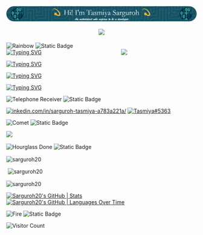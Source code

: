 <div align="center"> 
  <img src="github-header-image (2).png"> 
</div>
<br>

<div align="center"> 
  <img src="https://github.com/Anmol-Baranwal/Cool-GIFs-For-GitHub/assets/74038190/7d484dc9-68a9-4ee6-a767-aea59035c12d" width="1000"> 
</div>
<br>

<div alt="left">
  <img src="https://raw.githubusercontent.com/Tarikul-Islam-Anik/Animated-Fluent-Emojis/master/Emojis/Travel%20and%20places/Rainbow.png" alt="Rainbow" width="25" height="25" />
  <img alt="Static Badge" src="https://img.shields.io/badge/About_me-155263">
</div>

<img align="right" src="https://user-images.githubusercontent.com/74038190/219925452-a3b0d96d-6b65-45ee-b68a-b2208011b26c.jpg" width="200" />

<div align="left">
  <a href="https://git.io/typing-svg"><img src="https://readme-typing-svg.demolab.com?font=Libre+Baskerville&duration=3000&pause=100&width=600&lines=%F0%9F%8E%93+I%E2%80%99m+currently+pursuing+my+Bachelors+in+IT." alt="Typing SVG" /></a>
  
  <a href="https://git.io/typing-svg"><img src="https://readme-typing-svg.demolab.com?font=Libre+Baskerville&duration=3000&pause=100&width=600&lines=%E2%8F%B3+I'm+presently+working+on+Hackathon+Projects.;%F0%9F%93%98+I'm+currently+learning+CS50X%2C+a+course+from+Harvard.;%F0%9F%93%95+I'm+also+honing+my+full+stack+development+skills.;%F0%9F%91%A9%E2%80%8D%F0%9F%92%BB+All+of+my+projects+are+available+at+GitHub." alt="Typing SVG" /></a>
  
  <a href="https://git.io/typing-svg"><img src="https://readme-typing-svg.demolab.com?font=Libre+Baskerville&duration=3000&pause=100&width=600&lines=+%F0%9F%93%AB+Reach+out+to+me%3A+sargurohtasmiya%40gmail.com" alt="Typing SVG" /></a>
  
  <a href="https://git.io/typing-svg"><img src="https://readme-typing-svg.demolab.com?font=Libre+Baskerville&duration=3000&pause=100&width=600&lines=+%F0%9F%99%83+Must+known+fact%3A+It+all+started+with+1s+%26+0s..." alt="Typing SVG" /></a>
</div>

<div align="left">
  <img src="https://raw.githubusercontent.com/Tarikul-Islam-Anik/Animated-Fluent-Emojis/master/Emojis/Objects/Telephone%20Receiver.png" alt="Telephone Receiver" width="25" height="25" />
  <img alt="Static Badge" src="https://img.shields.io/badge/Connect_with_me-155263">
</div>

<p align="left">
  <a href="https://linkedin.com/in/inkedin.com/in/sarguroh-tasmiya-a783a221a/" target="blank"><img src="https://user-images.githubusercontent.com/74038190/235294012-0a55e343-37ad-4b0f-924f-c8431d9d2483.gif"
 width="50" alt="inkedin.com/in/sarguroh-tasmiya-a783a221a/"/></a>
  <a href="https://discord.gg/Tasmiya#5363" target="blank"><img src="https://user-images.githubusercontent.com/74038190/235294015-47144047-25ab-417c-af1b-6746820a20ff.gif" width="50" alt="Tasmiya#5363"/></a>
</p>

<div align="left">
  <img src="https://raw.githubusercontent.com/Tarikul-Islam-Anik/Animated-Fluent-Emojis/master/Emojis/Travel%20and%20places/Comet.png" alt="Comet" width="25" height="25" />
  <img alt="Static Badge" src="https://img.shields.io/badge/Languages_and_Tools-155263">
</div>

<p align="left">
  <a href="https://skillicons.dev">
    <img src="https://skillicons.dev/icons?i=c,cpp,java,html,css,mongodb,git,github,vscode" />
  </a>
</p>

<div align="left">
  <img src="https://raw.githubusercontent.com/Tarikul-Islam-Anik/Animated-Fluent-Emojis/master/Emojis/Travel%20and%20places/Hourglass%20Done.png" alt="Hourglass Done" width="25" height="25" />
  <img alt="Static Badge" src="https://img.shields.io/badge/GitHub_History-155263">
</div>

<p><img align="center" src="https://github-readme-stats.vercel.app/api/top-langs?username=sarguroh20&show_icons=true&locale=en&layout=compact" alt="sarguroh20" /></p>

<p>&nbsp;<img align="center" src="https://github-readme-stats.vercel.app/api?username=sarguroh20&show_icons=true&locale=en" alt="sarguroh20" /></p>

<p><img align="center" src="https://github-readme-streak-stats.herokuapp.com/?user=sarguroh20&" alt="sarguroh20" /></p>

[![Sarguroh20's GitHub | Stats](https://stats.quine.sh/Sarguroh20/github?theme=dark)](https://quine.sh?utm_source=widgets&utm_campaign=Sarguroh20)
[![Sarguroh20's GitHub | Languages Over Time](https://stats.quine.sh/Sarguroh20/languages-over-time?theme=dark)](https://quine.sh?utm_source=widgets&utm_campaign=Sarguroh20)

<div align="left">
  <img src="https://raw.githubusercontent.com/Tarikul-Islam-Anik/Animated-Fluent-Emojis/master/Emojis/Travel%20and%20places/Fire.png" alt="Fire" width="25" height="25" />
  <img alt="Static Badge" src="https://img.shields.io/badge/Visitors_count-155263">
</div>

![Visitor Count](https://profile-counter.glitch.me/Sarguroh20/count.svg)

